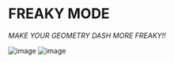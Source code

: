 # FREAKY MODE

*MAKE YOUR GEOMETRY DASH MORE FREAKY!!*

![image](https://github.com/LXanii/Freaky-Mode/assets/73562093/3f6274d7-9b07-489a-a2e7-13f4d5f69821)
![image](https://github.com/LXanii/Freaky-Mode/assets/73562093/db78682a-5484-4ed1-8705-be519953a68d)